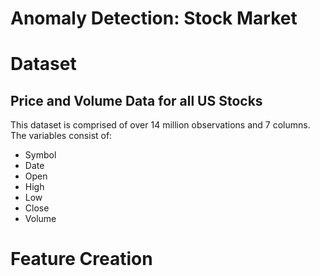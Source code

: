 # Anomaly Detection: Stock Market
# Dataset
## Price and Volume Data for all US Stocks 
This dataset is comprised of over 14 million observations and 7 columns. The variables consist of:
- Symbol
- Date
- Open
- High
- Low
- Close
- Volume

# Feature Creation
